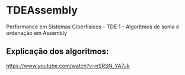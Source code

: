 # TDEAssembly
Performance em Sistemas Ciberfísicos - TDE 1 - Algoritmos de soma e ordenação em Assembly

## Explicação dos algoritmos:
https://www.youtube.com/watch?v=nSRSN_YA7Jk
